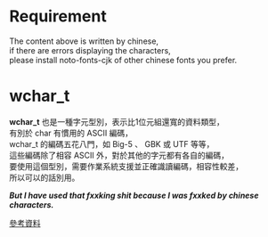 # Requirement
The content above is written by chinese,  
if there are errors displaying the characters,  
please install noto-fonts-cjk of other chinese fonts you prefer.  
  
# wchar_t
**wchar_t** 也是一種字元型別，表示比1位元組還寬的資料類型，  
有別於 char 有慣用的 ASCII 編碼，  
 wchar_t 的編碼五花八門，如 Big-5 、 GBK 或 UTF 等等，  
這些編碼除了相容 ASCII 外，對於其他的字元都有各自的編碼，  
要使用這個型別，需要作業系統支援並正確識讀編碼，相容性較差，  
所以可以的話別用。  
  
***But I have used that fxxking shit because I was fxxked by chinese characters.***

[參考資料](https://zh.wikipedia.org/zh-tw/%E5%AF%AC%E5%AD%97%E5%85%83)
